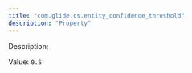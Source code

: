 ```yaml
---
title: "com.glide.cs.entity_confidence_threshold"
description: "Property"
---
```


Description: 

Value: `0.5`